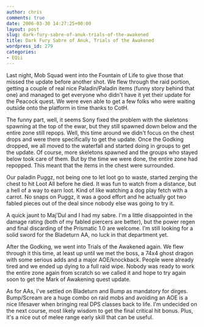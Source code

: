 ```yaml
---
author: chris
comments: true
date: 2006-03-30 14:27:25+00:00
layout: post
slug: dark-fury-sabre-of-anuk-trials-of-the-awakened
title: Dark Fury Sabre of Anuk, Trials of the Awakened
wordpress_id: 279
categories:
- EQii
---
```


Last night, Mob Squad went into the Fountain of Life to give those that missed the update before another shot. We flew through the raid portion, getting a couple of real nice Paladin/Paladin items (funny story behind that one) and managed to get everyone who didn't have it yet their update for the Peacock quest. We were even able to get a few folks who were waiting outside onto the platform in time thanks to CotH.

The funny part, well, it seems Sony fixed the problem with the skeletons spawning at the top of the ewar, but they still spawned down below and the entire zone still repops. Well, this time around we didn't focus on the chest drops and were there specifically to get the update. Once the Godking dropped, we all moved to the waterfall and started doing in groups to get the update. Of course, more skeletons spawned and the groups who stayed below took care of them. But by the time we were done, the entire zone had repopped. This meant that the items in the chest were surrounded.

Our paladin Puggz, not being one to let loot go to waste, started zerging the chest to hit Loot All before he died. It was fun to watch from a distance, but a hell of a way to earn loot. Kind of like watching a dog play fetch with a carrot. No snaps on Puggz, it was a good effort and he actually got two fabled pieces out of the deal since nobody else was going to try it.

A quick jaunt to Maj'Dul and I had my sabre. I'm a little disappointed in the damage rating (both of my fabled piercers are better), but the power regen and final discarding of the Prismatic 1.0 are welcome. I'm still looking for a solid sword for the Bladeturn AA, no luck in that department yet.

After the Godking, we went into Trials of the Awakened again. We flew through it this time, at least up until we met the boss, a 74x4 ghost dragon with some serious adds and a major AOE/knockback. People were already tired and we ended up dying to a full raid wipe. Nobody was ready to work the entire zone again from scratch so we called it and hope to try again soon to get the Mark of Awakening quest update.

As for AAs, I've settled on Bladeturn and Bump as mandatory for dirges. Bump/Scream are a huge combo on raid mobs and avoiding an AOE is a nice lifesaver when bringing real DPS classes back to life. I'm undecided on the next course, most likely wisdom to get the final critical hit bonus. Plus, it's a nice out of melee range early skill that can be useful.
